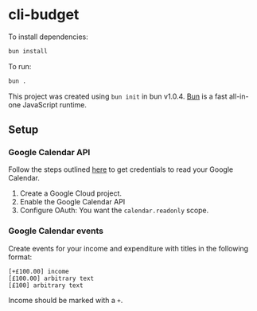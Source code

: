 # cli-budget

To install dependencies:

```bash
bun install
```

To run:

```bash
bun .
```

This project was created using `bun init` in bun v1.0.4. [Bun](https://bun.sh) is a fast all-in-one JavaScript runtime.

## Setup

### Google Calendar API

Follow the steps outlined [here](https://developers.google.com/calendar/api/quickstart/nodejs) to get credentials to read your Google Calendar.

1. Create a Google Cloud project.
2. Enable the Google Calendar API
3. Configure OAuth: You want the `calendar.readonly` scope.

### Google Calendar events

Create events for your income and expenditure with titles in the following format:

`[+£100.00] income`  
`[£100.00] arbitrary text`  
`[£100] arbitrary text`

Income should be marked with a `+`.
